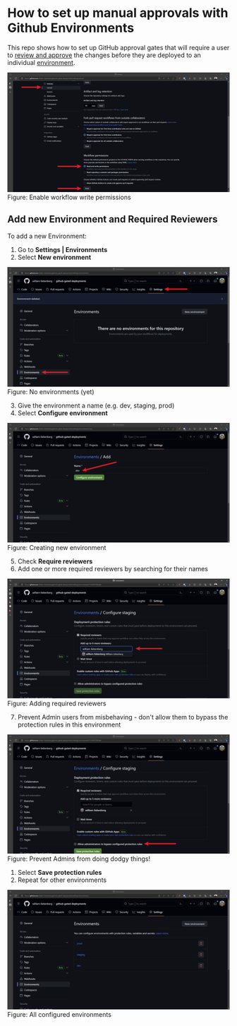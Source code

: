# How to set up manual approvals with Github Environments

This repo shows how to set up GitHub approval gates that will require a user to [review and approve](https://docs.github.com/en/actions/managing-workflow-runs/reviewing-deployments) the changes before they are deployed to an individual [environment](https://docs.github.com/en/actions/deployment/targeting-different-environments/using-environments-for-deployment).

![Enable Workflow Write permissions](docs/images/enable-workflow-write-permissions.png)
Figure: Enable workflow write permissions

## Add new Environment and Required Reviewers

To add a new Environment:

1. Go to **Settings | Environments**
2. Select **New environment**

![No Environments](docs/images/no-environments.png)
Figure: No environments (yet)

3. Give the environment a name (e.g. dev, staging, prod)
4. Select **Configure environment**

![New Environment](docs/images/create-new-environment.png)
Figure: Creating new environment

5. Check **Require reviewers**
6. Add one or more required reviewers by searching for their names

![Add required reviewers](docs/images/add-required-reviewers.png) 
Figure: Adding required reviewers

7. Prevent Admin users from misbehaving - don't allow them to bypass the protection rules in this environment

![Prevent Admins from doing dodgy things!](docs/images/prevent-bypassing-protection-rules.png)
Figure: Prevent Admins from doing dodgy things!

1. Select **Save protection rules**
2. Repeat for other environments

![Environments](docs/images/all-environments.png)
Figure: All configured environments

